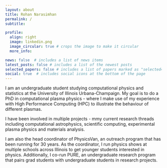 ```yaml
---
layout: about
title: Rohan Narasimhan
permalink: /
subtitle: 

profile:
  align: right
  image: linkedin.png
  image_circular: true # crops the image to make it circular
  more_info: 

news: false  # includes a list of news items
latest_posts: false # includes a list of the newest posts
selected_papers: false # includes a list of papers marked as "selected={true}"
social: true  # includes social icons at the bottom of the page
---
```


I am an undergraduate student studying computational physics and statistics at the University of Illinois Urbana-Champaign. My goal is to do a PhD in computational plasma physics - where I make use of my experience with High Performance Computing (HPC) to illustrate the behaviour of different plasmas.

I have been involved in multiple projects - mmy current research threads including computational astrophysics, scientific computing, experimental plasma physics and materials analysis.

I am also the head coordinator of PhysicsVan, an outreach program that has been running for 30 years. As the coordinator, I run physics shows at multiple schools across Illinois to get younger students interested in physics. Additionally, I co-run PURE, an undergraduate research program that pairs grad students with undergraduate students in research projects.